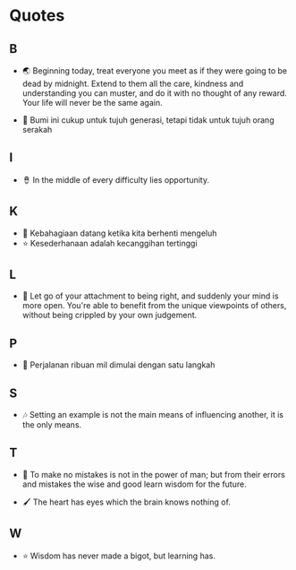 # Quotes

## B
- 🌏 Beginning today, treat everyone you meet as if they were going to be dead by midnight. Extend to them all the care, kindness and understanding you can muster, and do it with no thought of any reward. Your life will never be the same again.

- 🎺 Bumi ini cukup untuk tujuh generasi, tetapi tidak untuk tujuh orang serakah

## I

- 🪘 In the middle of every difficulty lies opportunity.

## K

- 🧿 Kebahagiaan datang ketika kita berhenti mengeluh
- ⭐ Kesederhanaan adalah kecanggihan tertinggi

## L

- 🎹 Let go of your attachment to being right, and suddenly your mind is more open. You're able to benefit from the unique viewpoints of others, without being crippled by your own judgement.

## P

- 🎺 Perjalanan ribuan mil dimulai dengan satu langkah

## S

- 🎶 Setting an example is not the main means of influencing another, it is the only means.

## T
- 🎨 To make no mistakes is not in the power of man; but from their errors and mistakes the wise and good learn wisdom for the future.

- 🖌️ The heart has eyes which the brain knows nothing of.

## W

- ⭐ Wisdom has never made a bigot, but learning has.
